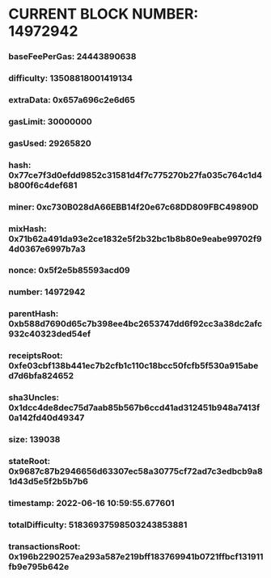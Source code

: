 # CURRENT BLOCK NUMBER: 14972942

### baseFeePerGas: 24443890638
### difficulty: 13508818001419134
### extraData: 0x657a696c2e6d65
### gasLimit: 30000000
### gasUsed: 29265820
### hash: 0x77ce7f3d0efdd9852c31581d4f7c775270b27fa035c764c1d4b800f6c4def681
### miner: 0xc730B028dA66EBB14f20e67c68DD809FBC49890D
### mixHash: 0x71b62a491da93e2ce1832e5f2b32bc1b8b80e9eabe99702f94d0367e6997b7a3
### nonce: 0x5f2e5b85593acd09
### number: 14972942
### parentHash: 0xb588d7690d65c7b398ee4bc2653747dd6f92cc3a38dc2afc932c40323ded54ef
### receiptsRoot: 0xfe03cbf138b441ec7b2cfb1c110c18bcc50fcfb5f530a915abed7d6bfa824652
### sha3Uncles: 0x1dcc4de8dec75d7aab85b567b6ccd41ad312451b948a7413f0a142fd40d49347
### size: 139038
### stateRoot: 0x9687c87b2946656d63307ec58a30775cf72ad7c3edbcb9a81d43d5e5f2b5b7b6
### timestamp: 2022-06-16 10:59:55.677601
### totalDifficulty: 51836937598503243853881
### transactionsRoot: 0x196b2290257ea293a587e219bff183769941b0721ffbcf131911fb9e795b642e
